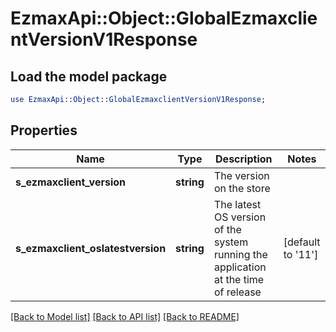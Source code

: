 # EzmaxApi::Object::GlobalEzmaxclientVersionV1Response

## Load the model package
```perl
use EzmaxApi::Object::GlobalEzmaxclientVersionV1Response;
```

## Properties
Name | Type | Description | Notes
------------ | ------------- | ------------- | -------------
**s_ezmaxclient_version** | **string** | The version on the store | 
**s_ezmaxclient_oslatestversion** | **string** | The latest OS version of the system running the application at the time of release | [default to &#39;11&#39;]

[[Back to Model list]](../README.md#documentation-for-models) [[Back to API list]](../README.md#documentation-for-api-endpoints) [[Back to README]](../README.md)


